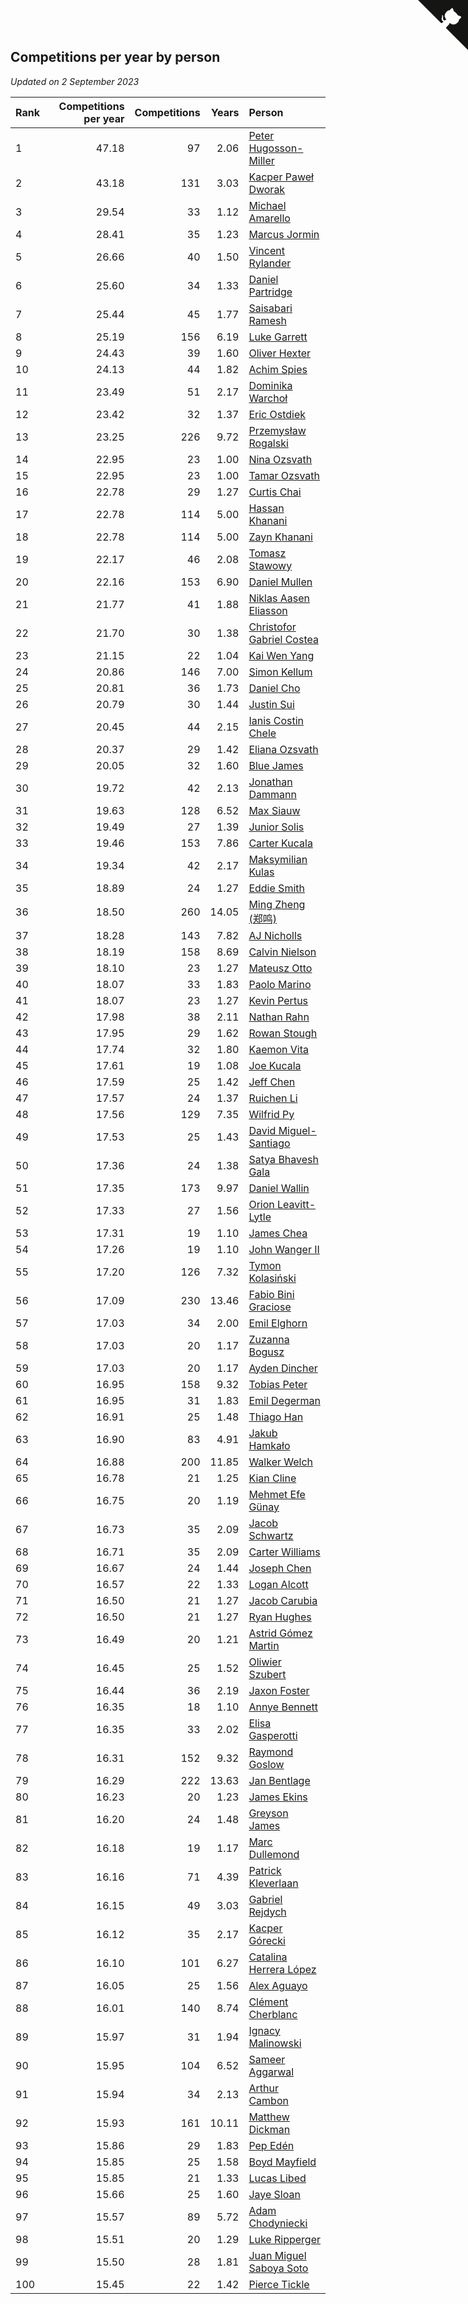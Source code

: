 ## Competitions per year by person

*Updated on  2 September 2023*

| Rank | Competitions per year | Competitions | Years | Person |
| :--- | ---: | ---: | ---: | :--- |
| 1 | 47.18 | 97 | 2.06 | [Peter Hugosson-Miller](https://www.worldcubeassociation.org/persons/2021HUGO01) |
| 2 | 43.18 | 131 | 3.03 | [Kacper Paweł Dworak](https://www.worldcubeassociation.org/persons/2020DWOR01) |
| 3 | 29.54 | 33 | 1.12 | [Michael Amarello](https://www.worldcubeassociation.org/persons/2022AMAR09) |
| 4 | 28.41 | 35 | 1.23 | [Marcus Jormin](https://www.worldcubeassociation.org/persons/2022JORM01) |
| 5 | 26.66 | 40 | 1.50 | [Vincent Rylander](https://www.worldcubeassociation.org/persons/2022RYLA01) |
| 6 | 25.60 | 34 | 1.33 | [Daniel Partridge](https://www.worldcubeassociation.org/persons/2022PART02) |
| 7 | 25.44 | 45 | 1.77 | [Saisabari Ramesh](https://www.worldcubeassociation.org/persons/2021RAME01) |
| 8 | 25.19 | 156 | 6.19 | [Luke Garrett](https://www.worldcubeassociation.org/persons/2017GARR05) |
| 9 | 24.43 | 39 | 1.60 | [Oliver Hexter](https://www.worldcubeassociation.org/persons/2022HEXT01) |
| 10 | 24.13 | 44 | 1.82 | [Achim Spies](https://www.worldcubeassociation.org/persons/2021SPIE01) |
| 11 | 23.49 | 51 | 2.17 | [Dominika Warchoł](https://www.worldcubeassociation.org/persons/2021WARC01) |
| 12 | 23.42 | 32 | 1.37 | [Eric Ostdiek](https://www.worldcubeassociation.org/persons/2022OSTD01) |
| 13 | 23.25 | 226 | 9.72 | [Przemysław Rogalski](https://www.worldcubeassociation.org/persons/2013ROGA02) |
| 14 | 22.95 | 23 | 1.00 | [Nina Ozsvath](https://www.worldcubeassociation.org/persons/2022OZSV03) |
| 15 | 22.95 | 23 | 1.00 | [Tamar Ozsvath](https://www.worldcubeassociation.org/persons/2022OZSV04) |
| 16 | 22.78 | 29 | 1.27 | [Curtis Chai](https://www.worldcubeassociation.org/persons/2022CHAI02) |
| 17 | 22.78 | 114 | 5.00 | [Hassan Khanani](https://www.worldcubeassociation.org/persons/2018KHAN26) |
| 18 | 22.78 | 114 | 5.00 | [Zayn Khanani](https://www.worldcubeassociation.org/persons/2018KHAN28) |
| 19 | 22.17 | 46 | 2.08 | [Tomasz Stawowy](https://www.worldcubeassociation.org/persons/2021STAW01) |
| 20 | 22.16 | 153 | 6.90 | [Daniel Mullen](https://www.worldcubeassociation.org/persons/2016MULL04) |
| 21 | 21.77 | 41 | 1.88 | [Niklas Aasen Eliasson](https://www.worldcubeassociation.org/persons/2021ELIA01) |
| 22 | 21.70 | 30 | 1.38 | [Christofor Gabriel Costea](https://www.worldcubeassociation.org/persons/2022COST03) |
| 23 | 21.15 | 22 | 1.04 | [Kai Wen Yang](https://www.worldcubeassociation.org/persons/2022YANG19) |
| 24 | 20.86 | 146 | 7.00 | [Simon Kellum](https://www.worldcubeassociation.org/persons/2016KELL12) |
| 25 | 20.81 | 36 | 1.73 | [Daniel Cho](https://www.worldcubeassociation.org/persons/2021CHOD01) |
| 26 | 20.79 | 30 | 1.44 | [Justin Sui](https://www.worldcubeassociation.org/persons/2022SUIJ01) |
| 27 | 20.45 | 44 | 2.15 | [Ianis Costin Chele](https://www.worldcubeassociation.org/persons/2021CHEL01) |
| 28 | 20.37 | 29 | 1.42 | [Eliana Ozsvath](https://www.worldcubeassociation.org/persons/2022OZSV01) |
| 29 | 20.05 | 32 | 1.60 | [Blue James](https://www.worldcubeassociation.org/persons/2022JAME01) |
| 30 | 19.72 | 42 | 2.13 | [Jonathan Dammann](https://www.worldcubeassociation.org/persons/2021DAMM01) |
| 31 | 19.63 | 128 | 6.52 | [Max Siauw](https://www.worldcubeassociation.org/persons/2017SIAU02) |
| 32 | 19.49 | 27 | 1.39 | [Junior Solis](https://www.worldcubeassociation.org/persons/2022SOLI03) |
| 33 | 19.46 | 153 | 7.86 | [Carter Kucala](https://www.worldcubeassociation.org/persons/2015KUCA01) |
| 34 | 19.34 | 42 | 2.17 | [Maksymilian Kulas](https://www.worldcubeassociation.org/persons/2021KULA02) |
| 35 | 18.89 | 24 | 1.27 | [Eddie Smith](https://www.worldcubeassociation.org/persons/2022SMIT20) |
| 36 | 18.50 | 260 | 14.05 | [Ming Zheng (郑鸣)](https://www.worldcubeassociation.org/persons/2009ZHEN11) |
| 37 | 18.28 | 143 | 7.82 | [AJ Nicholls](https://www.worldcubeassociation.org/persons/2015NICH04) |
| 38 | 18.19 | 158 | 8.69 | [Calvin Nielson](https://www.worldcubeassociation.org/persons/2014NIEL03) |
| 39 | 18.10 | 23 | 1.27 | [Mateusz Otto](https://www.worldcubeassociation.org/persons/2022OTTO01) |
| 40 | 18.07 | 33 | 1.83 | [Paolo Marino](https://www.worldcubeassociation.org/persons/2021MARI04) |
| 41 | 18.07 | 23 | 1.27 | [Kevin Pertus](https://www.worldcubeassociation.org/persons/2022PERT01) |
| 42 | 17.98 | 38 | 2.11 | [Nathan Rahn](https://www.worldcubeassociation.org/persons/2021RAHN01) |
| 43 | 17.95 | 29 | 1.62 | [Rowan Stough](https://www.worldcubeassociation.org/persons/2022STOU01) |
| 44 | 17.74 | 32 | 1.80 | [Kaemon Vita](https://www.worldcubeassociation.org/persons/2021VITA01) |
| 45 | 17.61 | 19 | 1.08 | [Joe Kucala](https://www.worldcubeassociation.org/persons/2022KUCA01) |
| 46 | 17.59 | 25 | 1.42 | [Jeff Chen](https://www.worldcubeassociation.org/persons/2022CHEN19) |
| 47 | 17.57 | 24 | 1.37 | [Ruichen Li](https://www.worldcubeassociation.org/persons/2022LIRU02) |
| 48 | 17.56 | 129 | 7.35 | [Wilfrid Py](https://www.worldcubeassociation.org/persons/2016PYWI01) |
| 49 | 17.53 | 25 | 1.43 | [David Miguel-Santiago](https://www.worldcubeassociation.org/persons/2022MIGU02) |
| 50 | 17.36 | 24 | 1.38 | [Satya Bhavesh Gala](https://www.worldcubeassociation.org/persons/2022GALA03) |
| 51 | 17.35 | 173 | 9.97 | [Daniel Wallin](https://www.worldcubeassociation.org/persons/2013WALL03) |
| 52 | 17.33 | 27 | 1.56 | [Orion Leavitt-Lytle](https://www.worldcubeassociation.org/persons/2022LEAV01) |
| 53 | 17.31 | 19 | 1.10 | [James Chea](https://www.worldcubeassociation.org/persons/2022CHEA05) |
| 54 | 17.26 | 19 | 1.10 | [John Wanger II](https://www.worldcubeassociation.org/persons/2022WANG39) |
| 55 | 17.20 | 126 | 7.32 | [Tymon Kolasiński](https://www.worldcubeassociation.org/persons/2016KOLA02) |
| 56 | 17.09 | 230 | 13.46 | [Fabio Bini Graciose](https://www.worldcubeassociation.org/persons/2010GRAC02) |
| 57 | 17.03 | 34 | 2.00 | [Emil Elghorn](https://www.worldcubeassociation.org/persons/2021ELGH01) |
| 58 | 17.03 | 20 | 1.17 | [Zuzanna Bogusz](https://www.worldcubeassociation.org/persons/2022BOGU01) |
| 59 | 17.03 | 20 | 1.17 | [Ayden Dincher](https://www.worldcubeassociation.org/persons/2022DINC01) |
| 60 | 16.95 | 158 | 9.32 | [Tobias Peter](https://www.worldcubeassociation.org/persons/2014PETE03) |
| 61 | 16.95 | 31 | 1.83 | [Emil Degerman](https://www.worldcubeassociation.org/persons/2021DEGE01) |
| 62 | 16.91 | 25 | 1.48 | [Thiago Han](https://www.worldcubeassociation.org/persons/2022HANT01) |
| 63 | 16.90 | 83 | 4.91 | [Jakub Hamkało](https://www.worldcubeassociation.org/persons/2018HAMK01) |
| 64 | 16.88 | 200 | 11.85 | [Walker Welch](https://www.worldcubeassociation.org/persons/2011WELC01) |
| 65 | 16.78 | 21 | 1.25 | [Kian Cline](https://www.worldcubeassociation.org/persons/2022CLIN01) |
| 66 | 16.75 | 20 | 1.19 | [Mehmet Efe Günay](https://www.worldcubeassociation.org/persons/2022GUNA05) |
| 67 | 16.73 | 35 | 2.09 | [Jacob Schwartz](https://www.worldcubeassociation.org/persons/2021SCHW01) |
| 68 | 16.71 | 35 | 2.09 | [Carter Williams](https://www.worldcubeassociation.org/persons/2021WILL06) |
| 69 | 16.67 | 24 | 1.44 | [Joseph Chen](https://www.worldcubeassociation.org/persons/2022CHEN16) |
| 70 | 16.57 | 22 | 1.33 | [Logan Alcott](https://www.worldcubeassociation.org/persons/2022ALCO02) |
| 71 | 16.50 | 21 | 1.27 | [Jacob Carubia](https://www.worldcubeassociation.org/persons/2022CARU02) |
| 72 | 16.50 | 21 | 1.27 | [Ryan Hughes](https://www.worldcubeassociation.org/persons/2022HUGH04) |
| 73 | 16.49 | 20 | 1.21 | [Astrid Gómez Martin](https://www.worldcubeassociation.org/persons/2022MART26) |
| 74 | 16.45 | 25 | 1.52 | [Oliwier Szubert](https://www.worldcubeassociation.org/persons/2022SZUB01) |
| 75 | 16.44 | 36 | 2.19 | [Jaxon Foster](https://www.worldcubeassociation.org/persons/2021FOST01) |
| 76 | 16.35 | 18 | 1.10 | [Annye Bennett](https://www.worldcubeassociation.org/persons/2022BENN11) |
| 77 | 16.35 | 33 | 2.02 | [Elisa Gasperotti](https://www.worldcubeassociation.org/persons/2021GASP01) |
| 78 | 16.31 | 152 | 9.32 | [Raymond Goslow](https://www.worldcubeassociation.org/persons/2014GOSL01) |
| 79 | 16.29 | 222 | 13.63 | [Jan Bentlage](https://www.worldcubeassociation.org/persons/2010BENT01) |
| 80 | 16.23 | 20 | 1.23 | [James Ekins](https://www.worldcubeassociation.org/persons/2022EKIN01) |
| 81 | 16.20 | 24 | 1.48 | [Greyson James](https://www.worldcubeassociation.org/persons/2022JAME02) |
| 82 | 16.18 | 19 | 1.17 | [Marc Dullemond](https://www.worldcubeassociation.org/persons/2022DULL01) |
| 83 | 16.16 | 71 | 4.39 | [Patrick Kleverlaan](https://www.worldcubeassociation.org/persons/2019KLEV01) |
| 84 | 16.15 | 49 | 3.03 | [Gabriel Rejdych](https://www.worldcubeassociation.org/persons/2020REJD01) |
| 85 | 16.12 | 35 | 2.17 | [Kacper Górecki](https://www.worldcubeassociation.org/persons/2021GORE01) |
| 86 | 16.10 | 101 | 6.27 | [Catalina Herrera López](https://www.worldcubeassociation.org/persons/2017LOPE31) |
| 87 | 16.05 | 25 | 1.56 | [Alex Aguayo](https://www.worldcubeassociation.org/persons/2022AGUA01) |
| 88 | 16.01 | 140 | 8.74 | [Clément Cherblanc](https://www.worldcubeassociation.org/persons/2014CHER05) |
| 89 | 15.97 | 31 | 1.94 | [Ignacy Malinowski](https://www.worldcubeassociation.org/persons/2021MALI02) |
| 90 | 15.95 | 104 | 6.52 | [Sameer Aggarwal](https://www.worldcubeassociation.org/persons/2017AGGA01) |
| 91 | 15.94 | 34 | 2.13 | [Arthur Cambon](https://www.worldcubeassociation.org/persons/2021CAMB01) |
| 92 | 15.93 | 161 | 10.11 | [Matthew Dickman](https://www.worldcubeassociation.org/persons/2013DICK01) |
| 93 | 15.86 | 29 | 1.83 | [Pep Edén](https://www.worldcubeassociation.org/persons/2021EDEN01) |
| 94 | 15.85 | 25 | 1.58 | [Boyd Mayfield](https://www.worldcubeassociation.org/persons/2022MAYF01) |
| 95 | 15.85 | 21 | 1.33 | [Lucas Libed](https://www.worldcubeassociation.org/persons/2022LIBE02) |
| 96 | 15.66 | 25 | 1.60 | [Jaye Sloan](https://www.worldcubeassociation.org/persons/2022SLOA01) |
| 97 | 15.57 | 89 | 5.72 | [Adam Chodyniecki](https://www.worldcubeassociation.org/persons/2017CHOD02) |
| 98 | 15.51 | 20 | 1.29 | [Luke Ripperger](https://www.worldcubeassociation.org/persons/2022RIPP01) |
| 99 | 15.50 | 28 | 1.81 | [Juan Miguel Saboya Soto](https://www.worldcubeassociation.org/persons/2021SOTO01) |
| 100 | 15.45 | 22 | 1.42 | [Pierce Tickle](https://www.worldcubeassociation.org/persons/2022TICK01) |


<a href="https://github.com/JustinTimeCuber/wca_statistics" class="github-corner" aria-label="View source on Github"><svg width="80" height="80" viewBox="0 0 250 250" style="fill:#151513; color:#fff; position: absolute; top: 0; border: 0; right: 0;" aria-hidden="true"><path d="M0,0 L115,115 L130,115 L142,142 L250,250 L250,0 Z"></path><path d="M128.3,109.0 C113.8,99.7 119.0,89.6 119.0,89.6 C122.0,82.7 120.5,78.6 120.5,78.6 C119.2,72.0 123.4,76.3 123.4,76.3 C127.3,80.9 125.5,87.3 125.5,87.3 C122.9,97.6 130.6,101.9 134.4,103.2" fill="currentColor" style="transform-origin: 130px 106px;" class="octo-arm"></path><path d="M115.0,115.0 C114.9,115.1 118.7,116.5 119.8,115.4 L133.7,101.6 C136.9,99.2 139.9,98.4 142.2,98.6 C133.8,88.0 127.5,74.4 143.8,58.0 C148.5,53.4 154.0,51.2 159.7,51.0 C160.3,49.4 163.2,43.6 171.4,40.1 C171.4,40.1 176.1,42.5 178.8,56.2 C183.1,58.6 187.2,61.8 190.9,65.4 C194.5,69.0 197.7,73.2 200.1,77.6 C213.8,80.2 216.3,84.9 216.3,84.9 C212.7,93.1 206.9,96.0 205.4,96.6 C205.1,102.4 203.0,107.8 198.3,112.5 C181.9,128.9 168.3,122.5 157.7,114.1 C157.9,116.9 156.7,120.9 152.7,124.9 L141.0,136.5 C139.8,137.7 141.6,141.9 141.8,141.8 Z" fill="currentColor" class="octo-body"></path></svg></a><style>.github-corner:hover .octo-arm{animation:octocat-wave 560ms ease-in-out}@keyframes octocat-wave{0%,100%{transform:rotate(0)}20%,60%{transform:rotate(-25deg)}40%,80%{transform:rotate(10deg)}}@media (max-width:500px){.github-corner:hover .octo-arm{animation:none}.github-corner .octo-arm{animation:octocat-wave 560ms ease-in-out}}</style>
